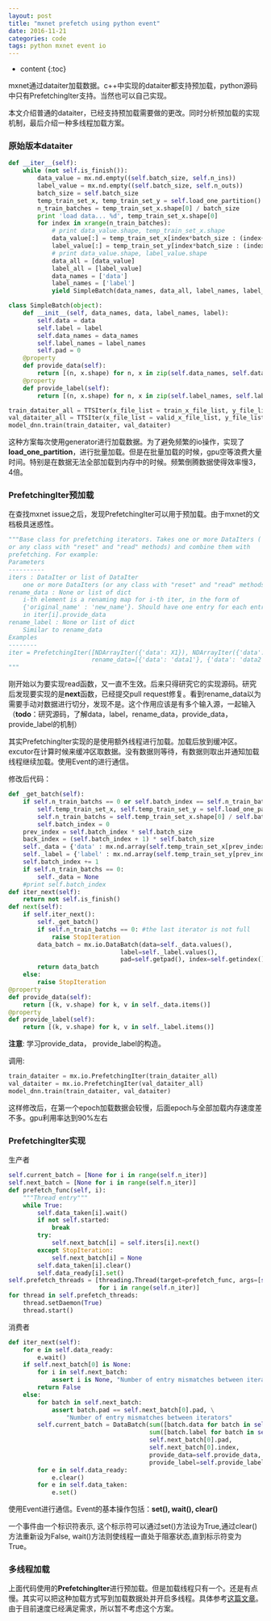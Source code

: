```yaml
---
layout: post
title: "mxnet prefetch using python event"
date: 2016-11-21
categories: code
tags: python mxnet event io
---
```

* content
{:toc}

mxnet通过dataiter加载数据。c++中实现的dataiter都支持预加载，python源码中只有PrefetchingIter支持。当然也可以自己实现。

本文介绍普通的dataiter，已经支持预加载需要做的更改。同时分析预加载的实现机制，最后介绍一种多线程加载方案。



### 原始版本dataiter

```python
def __iter__(self):
    while (not self.is_finish()):
        data_value = mx.nd.empty((self.batch_size, self.n_ins))
        label_value = mx.nd.empty((self.batch_size, self.n_outs))
        batch_size = self.batch_size
        temp_train_set_x, temp_train_set_y = self.load_one_partition()
        n_train_batches = temp_train_set_x.shape[0] / batch_size
        print 'load data... %d', temp_train_set_x.shape[0]
        for index in xrange(n_train_batches):
            # print data_value.shape, temp_train_set_x.shape
            data_value[:] = temp_train_set_x[index*batch_size : (index+1)*batch_size]
            label_value[:] = temp_train_set_y[index*batch_size : (index+1)*batch_size]
            # print data_value.shape, label_value.shape
            data_all = [data_value]
            label_all = [label_value]
            data_names = ['data']
            label_names = ['label']
            yield SimpleBatch(data_names, data_all, label_names, label_all)
```

```python
class SimpleBatch(object):
    def __init__(self, data_names, data, label_names, label):
        self.data = data
        self.label = label
        self.data_names = data_names
        self.label_names = label_names
        self.pad = 0
    @property
    def provide_data(self):
        return [(n, x.shape) for n, x in zip(self.data_names, self.data)]
    @property
    def provide_label(self):
        return [(n, x.shape) for n, x in zip(self.label_names, self.label)]
```

```python
train_dataiter_all = TTSIter(x_file_list = train_x_file_list, y_file_list = train_y_file_list, n_ins = n_ins, n_outs = n_outs, batch_size = batch_size, sequential = sequential_training, shuffle = True)
val_dataiter_all = TTSIter(x_file_list = valid_x_file_list, y_file_list = valid_y_file_list, n_ins = n_ins, n_outs = n_outs, batch_size = batch_size, sequential = sequential_training, shuffle = False)
model_dnn.train(train_dataiter, val_dataiter)
```

这种方案每次使用generator进行加载数据。为了避免频繁的io操作，实现了**load_one_partition**，进行批量加载。但是在批量加载的时候，gpu空等浪费大量时间。特别是在数据无法全部加载到内存中的时候。频繁倒腾数据使得效率慢3，4倍。

### PrefetchingIter预加载

在查找mxnet issue之后，发现PrefetchingIter可以用于预加载。由于mxnet的文档极具迷惑性。

```python
"""Base class for prefetching iterators. Takes one or more DataIters (
or any class with "reset" and "read" methods) and combine them with
prefetching. For example:
Parameters
----------
iters : DataIter or list of DataIter
    one or more DataIters (or any class with "reset" and "read" methods)
rename_data : None or list of dict
    i-th element is a renaming map for i-th iter, in the form of
    {'original_name' : 'new_name'}. Should have one entry for each entry
    in iter[i].provide_data
rename_label : None or list of dict
    Similar to rename_data
Examples
--------
iter = PrefetchingIter([NDArrayIter({'data': X1}), NDArrayIter({'data': X2})],
                       rename_data=[{'data': 'data1'}, {'data': 'data2'}])
"""
```

刚开始以为要实现read函数，又一直不生效。后来只得研究它的实现源码。研究后发现要实现的是**next**函数，已经提交pull request修复。看到rename_data以为需要手动对数据进行切分，发现不是。这个作用应该是有多个输入源，一起输入（**todo**：研究源码，了解data，label，rename_data，provide_data， provide_label的机制）

其实PrefetchingIter实现的是使用额外线程进行加载。加载后放到缓冲区。excutor在计算时候来缓冲区取数据。没有数据则等待，有数据则取出并通知加载线程继续加载。使用Event的进行通信。

修改后代码：

```python
def _get_batch(self):
    if self.n_train_batchs == 0 or self.batch_index == self.n_train_batchs :
        self.temp_train_set_x, self.temp_train_set_y = self.load_one_partition()
        self.n_train_batchs = self.temp_train_set_x.shape[0] / self.batch_size
        self.batch_index = 0
    prev_index = self.batch_index * self.batch_size
    back_index = (self.batch_index + 1) * self.batch_size
    self._data = {'data' : mx.nd.array(self.temp_train_set_x[prev_index:back_index])}
    self._label = {'label' : mx.nd.array(self.temp_train_set_y[prev_index:back_index])}
    self.batch_index += 1
    if self.n_train_batchs == 0:
        self._data = None
    #print self.batch_index
def iter_next(self):
    return not self.is_finish()
def next(self):
    if self.iter_next():
        self._get_batch()
        if self.n_train_batchs == 0: #the last iterator is not full
            raise StopIteration
        data_batch = mx.io.DataBatch(data=self._data.values(),
                               label=self._label.values(),
                               pad=self.getpad(), index=self.getindex())
        return data_batch
    else:
        raise StopIteration
@property
def provide_data(self):
    return [(k, v.shape) for k, v in self._data.items()]
@property
def provide_label(self):
    return [(k, v.shape) for k, v in self._label.items()]
```

**注意**: 学习provide_data， provide_label的构造。

调用:

```python
train_dataiter = mx.io.PrefetchingIter(train_dataiter_all)
val_dataiter = mx.io.PrefetchingIter(val_dataiter_all)
model_dnn.train(train_dataiter, val_dataiter)
```

这样修改后，在第一个epoch加载数据会较慢，后面epoch与全部加载内存速度差不多。gpu利用率达到90%左右

### PrefetchingIter实现

生产者

```python
self.current_batch = [None for i in range(self.n_iter)]
self.next_batch = [None for i in range(self.n_iter)]
def prefetch_func(self, i):
    """Thread entry"""
    while True:
        self.data_taken[i].wait()
        if not self.started:
            break
        try:
            self.next_batch[i] = self.iters[i].next()
        except StopIteration:
            self.next_batch[i] = None
        self.data_taken[i].clear()
        self.data_ready[i].set()
self.prefetch_threads = [threading.Thread(target=prefetch_func, args=[self, i]) \
                         for i in range(self.n_iter)]
for thread in self.prefetch_threads:
    thread.setDaemon(True)
    thread.start()
```


消费者

```python
def iter_next(self):
    for e in self.data_ready:
        e.wait()
    if self.next_batch[0] is None:
        for i in self.next_batch:
            assert i is None, "Number of entry mismatches between iterators"
        return False
    else:
        for batch in self.next_batch:
            assert batch.pad == self.next_batch[0].pad, \
                "Number of entry mismatches between iterators"
        self.current_batch = DataBatch(sum([batch.data for batch in self.next_batch], []),
                                       sum([batch.label for batch in self.next_batch], []),
                                       self.next_batch[0].pad,
                                       self.next_batch[0].index,
                                       provide_data=self.provide_data,
                                       provide_label=self.provide_label)
        for e in self.data_ready:
            e.clear()
        for e in self.data_taken:
            e.set()
```

使用Event进行通信。Event的基本操作包括：**set(), wait(), clear()**

一个事件由一个标识符表示, 这个标示符可以通过set()方法设为True,通过clear()方法重新设为False, wait()方法则使线程一直处于阻塞状态,直到标示符变为True。

### 多线程加载

上面代码使用的**PrefetchingIter**进行预加载。但是加载线程只有一个。还是有点慢。其实可以把这种加载方式写到加载数据处并开启多线程。具体参考[这篇文章](http://shuokay.com/2016/08/16/mxnet-io/)。由于目前速度已经满足需求，所以暂不考虑这个方案。

